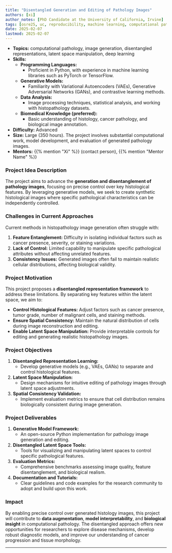 ```yaml
---
title: "Disentangled Generation and Editing of Pathology Images"
authors: [xi]
author_notes: [PhD Candidate at the University of California, Irvine]
tags: [osre25, uc, reproducibility, machine learning, computational pathology, generative models, disentanglement, image editing]
date: 2025-02-07
lastmod: 2025-02-07
---
```


- **Topics:** computational pathology, image generation, disentangled representations, latent space manipulation, deep learning
- **Skills:** 
  - **Programming Languages:**
    - Proficient in Python, with experience in machine learning libraries such as PyTorch or TensorFlow.
  - **Generative Models:**
    - Familiarity with Variational Autoencoders (VAEs), Generative Adversarial Networks (GANs), and contrastive learning methods.
  - **Data Analysis:**
    - Image processing techniques, statistical analysis, and working with histopathology datasets.
  - **Biomedical Knowledge (preferred):**
    - Basic understanding of histology, cancer pathology, and biological image annotation.
- **Difficulty:** Advanced
- **Size:** Large (350 hours). The project involves substantial computational work, model development, and evaluation of generated pathology images.
- **Mentors:** {{% mention "Xi" %}} (contact person), {{% mention "Mentor Name" %}}

### **Project Idea Description**

The project aims to advance the **generation and disentanglement of pathology images**, focusing on precise control over key histological features. By leveraging generative models, we seek to create synthetic histological images where specific pathological characteristics can be independently controlled.

### **Challenges in Current Approaches**
Current methods in histopathology image generation often struggle with:
1. **Feature Entanglement:** Difficulty in isolating individual factors such as cancer presence, severity, or staining variations.
2. **Lack of Control:** Limited capability to manipulate specific pathological attributes without affecting unrelated features.
3. **Consistency Issues:** Generated images often fail to maintain realistic cellular distributions, affecting biological validity.

### **Project Motivation**
This project proposes a **disentangled representation framework** to address these limitations. By separating key features within the latent space, we aim to:
- **Control Histological Features:** Adjust factors such as cancer presence, tumor grade, number of malignant cells, and staining methods.
- **Ensure Spatial Consistency:** Maintain the natural distribution of cells during image reconstruction and editing.
- **Enable Latent Space Manipulation:** Provide interpretable controls for editing and generating realistic histopathology images.

### **Project Objectives**
1. **Disentangled Representation Learning:**
   - Develop generative models (e.g., VAEs, GANs) to separate and control histological features.
2. **Latent Space Manipulation:**
   - Design mechanisms for intuitive editing of pathology images through latent space adjustments.
3. **Spatial Consistency Validation:**
   - Implement evaluation metrics to ensure that cell distribution remains biologically consistent during image generation.

### **Project Deliverables**
1. **Generative Model Framework:**
   - An open-source Python implementation for pathology image generation and editing.
2. **Disentangled Latent Space Tools:**
   - Tools for visualizing and manipulating latent spaces to control specific pathological features.
3. **Evaluation Metrics:**
   - Comprehensive benchmarks assessing image quality, feature disentanglement, and biological realism.
4. **Documentation and Tutorials:**
   - Clear guidelines and code examples for the research community to adopt and build upon this work.

### **Impact**
By enabling precise control over generated histology images, this project will contribute to **data augmentation**, **model interpretability**, and **biological insight** in computational pathology. The disentangled approach offers new opportunities for researchers to explore disease mechanisms, develop robust diagnostic models, and improve our understanding of cancer progression and tissue morphology.

---
